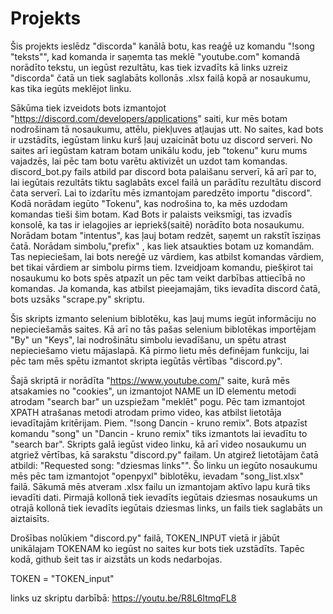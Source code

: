 # Projekts

Šis projekts ieslēdz  "discorda" kanālā botu, kas reaģē uz komandu "!song "teksts"", kad komanda ir saņemta tas meklē "youtube.com" komandā norādīto tekstu, un iegūst rezultātu, kas tiek izvadīts kā links uzreiz "discorda" čatā un tiek
saglabāts kollonās .xlsx failā kopā ar nosaukumu, kas tika iegūts meklējot linku.

Sākūma tiek izveidots bots izmantojot "https://discord.com/developers/applications" saiti, kur mēs botam nodrošinam tā nosaukumu, attēlu, piekļuves atļaujas utt. No saites, kad bots ir uzstādīts, iegūstam linku
kurš ļauj uzaicināt botu uz discord serveri. No saites arī iegūstam katram botam unikālu kodu, jeb "tokenu" kuru mums vajadzēs, lai pēc tam botu varētu aktivizēt un uzdot tam komandas.
discord_bot.py fails atbild par discord bota palaišanu serverī, kā arī par to, lai iegūtais rezultāts tiktu saglabāts excel failā un parādītu rezultātu discord čata serverī.
Lai to izdarītu mēs izmantojam paredzēto importu "discord". Kodā norādam iegūto "Tokenu", kas nodrošina to, ka mēs uzdodam komandas tieši šim botam.
Kad Bots ir palaists veiksmīgi, tas izvadīs konsolē, ka tas ir ielagojies ar iepriekš(saitē) norādīto bota nosaukumu. Norādam botam "intentus", kas ļauj botam redzēt, saņemt un rakstīt īsziņas čatā.
Norādam simbolu,"prefix" , kas liek atsaukties botam uz komandām. Tas nepieciešam, lai bots nereģē uz vārdiem, kas atbilst komandas vārdiem, bet tikai vārdiem ar simbolu pirms tiem.
Izveidjoam komandu, piešķirot tai nosaukumu ko bots spēs atpazīt un pēc tam veikt darbības attiecībā no komandas. Ja komanda, kas atbilst pieejamajām, tiks ievadīta discord čatā, bots uzsāks "scrape.py" skriptu.

Šis skripts izmanto selenium biblotēku, kas ļauj mums iegūt informāciju no nepieciešamās saites. Kā arī no tās pašas selenium biblotēkas importējam "By" un "Keys", lai nodrošinātu simbolu ievadīšanu, un spētu atrast nepieciešamo vietu mājaslapā.
Kā pirmo lietu mēs definējam funkciju, lai pēc tam mēs spētu izmantot skripta iegūtās vērtības "discord.py".

Šajā skriptā ir norādīta "https://www.youtube.com/" saite, kurā mēs atsakamies no "cookies", un izmantojot NAME un ID elementu metodi atrodam "search bar" un uzspiežam "meklēt" pogu.
Pēc tam izmantojot XPATH atrašanas metodi atrodam primo video, kas atbilst lietotāja ievadītajām kritērijam. Piem. "!song Dancin - kruno remix". Bots atpazīst komandu "song" un "Dancin - kruno remix" tiks izmantots lai ievadītu to "search bar".
Skripts galā iegūst video linku, kā arī video nosaukumu un atgriež vērtības, kā sarakstu "discord.py" failam. Un atgirež lietotājam čatā atbildi: "Requested song: "dziesmas links"". Šo linku un iegūto nosaukumu mēs pēc tam izmantojot "openpyxl"
biblotēku, ievadam "song_list.xlsx" failā. Sākumā mēs atveram .xlsx failu un izmantojam aktīvo lapu kurā tiks ievadīti dati. Pirmajā kollonā tiek ievadīts iegūtais dziesmas nosaukums un otrajā kollonā tiek ievadīts iegūtais dziesmas links,
un fails tiek saglabāts un aiztaisīts.

Drošības nolūkiem "discord.py" failā, TOKEN_INPUT vietā ir jābūt unikālajam TOKENAM ko iegūst no saites kur bots tiek uzstādīts. Tapēc kodā, github šeit tas ir aizstāts un kods nedarbojas.

TOKEN = "TOKEN_input"

links uz skriptu darbībā:
https://youtu.be/R8L6ItmqFL8
